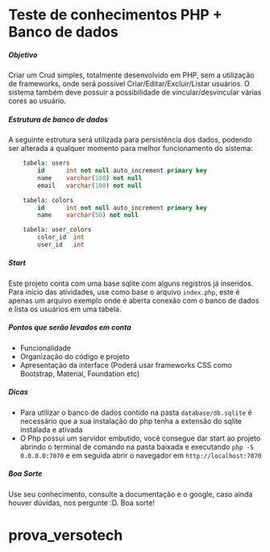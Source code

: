 # Teste de conhecimentos PHP + Banco de dados
##### Objetivo
Criar um Crud simples, totalmente desenvolvido em PHP, sem a utilização de frameworks, onde será possível Criar/Editar/Excluir/Listar usuários. O sistema também deve possuir a possibilidade de vincular/desvincular várias cores ao usuário.

##### Estrutura de banco de dados
A seguinte estrutura será utilizada para persistência dos dados, podendo ser alterada a qualquer momento para melhor funcionamento do sistema:

```sql
    tabela: users
        id      int not null auto_increment primary key
        name    varchar(100) not null
        email   varchar(100) not null
```
```sql
    tabela: colors
        id      int not null auto_increment primary key
        name    varchar(50) not null
```
```sql
    tabela: user_colors
        color_id  int
        user_id   int
```

##### Start
Este projeto conta com uma base sqlite com alguns registros já inseridos. Para início das atividades, use como base o arquivo `index.php`, este é apenas um arquivo exemplo onde é aberta conexão com o banco de dados e lista os usuários em uma tabela.

##### Pontos que serão levados em conta
- Funcionalidade
- Organização do código e projeto
- Apresentação da interface (Poderá usar frameworks CSS como Bootstrap, Material, Foundation etc)

##### Dicas
- Para utilizar o banco de dados contido na pasta `database/db.sqlite` é necessário que a sua instalação do php tenha a extensão do sqlite instalada e ativada
- O Php possui um servidor embutido, você consegue dar start ao projeto abrindo o terminal de comando na pasta baixada e executando `php -S 0.0.0.0:7070` e em seguida abrir o navegador em `http://localhost:7070`

##### Boa Sorte
Use seu conhecimento, consulte a documentação e o google, caso ainda houver dúvidas, nos pergunte :D. Boa sorte!
# prova_versotech
